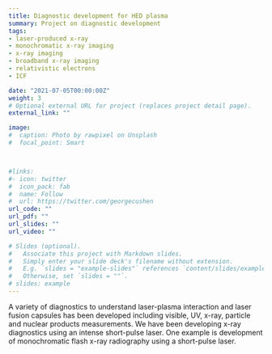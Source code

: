 ```yaml
---
title: Diagnostic development for HED plasma
summary: Project on diagnostic development 
tags:
- laser-produced x-ray
- monochromatic x-ray imaging
- x-ray imaging
- broadband x-ray imaging
- relativistic electrons
- ICF

date: "2021-07-05T00:00:00Z"
weight: 3
# Optional external URL for project (replaces project detail page).
external_link: ""

image:
#  caption: Photo by rawpixel on Unsplash
#  focal_point: Smart



#links:
#- icon: twitter
#  icon_pack: fab
#  name: Follow
#  url: https://twitter.com/georgecushen
url_code: ""
url_pdf: ""
url_slides: ""
url_video: ""

# Slides (optional).
#   Associate this project with Markdown slides.
#   Simply enter your slide deck's filename without extension.
#   E.g. `slides = "example-slides"` references `content/slides/example-slides.md`.
#   Otherwise, set `slides = ""`.
# slides: example
---
```


A variety of diagnostics to understand laser-plasma interaction and laser fusion capsules has been developed including visible, UV, x-ray, particle and nuclear products measurements. We have been developing x-ray diagnostics using an intense short-pulse laser. One example is development of monochromatic flash x-ray radiography using a short-pulse laser.
